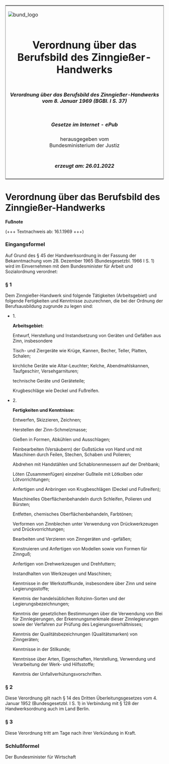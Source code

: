 <span id="DECKBLATT.html"></span>

<table border="0" frame="border" width="100%">

<tr valign="top">

<td align="left">

![bund\_logo](BfJ_2021_Web_de_de.gif)

</td>

<td align="right">

 

</td>

</tr>

<tr align="center" valign="middle">

<td colspan="2">

# Verordnung über das Berufsbild des Zinngießer-Handwerks

</td>

</tr>

<tr align="center" valign="middle">

<td colspan="2">

##### Verordnung über das Berufsbild des Zinngießer-Handwerks vom 8. Januar 1969 (BGBl. I S. 37)

</td>

</tr>

<tr align="center" valign="middle">

<td colspan="2">

  
  

##### Gesetze im Internet - ePub  
  
herausgegeben vom  
Bundesministerium der Justiz

</td>

</tr>

<tr align="center" valign="bottom">

<td colspan="2">

  
  

##### erzeugt am: 26.01.2022

</td>

</tr>

</table>

<span id="BJNR000370969.html"></span>

# Verordnung über das Berufsbild des Zinngießer-Handwerks

<div>

  
**Fußnote**

<div class="jnhtml">

<div>

<div class="jurAbsatz">

(+++ Textnachweis ab: 16.1.1969 +++)

</div>

</div>

</div>

</div>

<span id="BJNR000370969BJNE000100326.html"></span>

### Eingangsformel  

<div>

<div class="jnhtml">

<div>

<div class="jurAbsatz">

Auf Grund des § 45 der Handwerksordnung in der Fassung der
Bekanntmachung vom 28. Dezember 1965 (Bundesgesetzbl. 1966 I S. 1) wird
im Einvernehmen mit dem Bundesminister für Arbeit und Sozialordnung
verordnet:

</div>

</div>

</div>

</div>

<span id="BJNR000370969BJNE000200326.html"></span>

### § 1  

<div>

<div class="jnhtml">

<div>

<div class="jurAbsatz">

Dem Zinngießer-Handwerk sind folgende Tätigkeiten (Arbeitsgebiet) und
folgende Fertigkeiten und Kenntnisse zuzurechnen, die bei der Ordnung
der Berufsausbildung zugrunde zu legen sind:

  - 1\.
    
    <div style="">
    
    <span style=";font-weight:bold">Arbeitsgebiet:</span>
    
    </div>
    
    <div style="">
    
    Entwurf, Herstellung und Instandsetzung von Geräten und Gefäßen aus
    Zinn, insbesondere
    
    </div>
    
    <div style="">
    
    Tisch- und Ziergeräte wie Krüge, Kannen, Becher, Teller, Platten,
    Schalen;
    
    </div>
    
    <div style="">
    
    kirchliche Geräte wie Altar-Leuchter; Kelche, Abendmahlskannen,
    Taufgeschirr, Versehgarnituren;
    
    </div>
    
    <div style="">
    
    technische Geräte und Geräteteile;
    
    </div>
    
    <div style="">
    
    Krugbeschläge wie Deckel und Fußreifen.
    
    </div>

  - 2\.
    
    <div style="">
    
    <span style=";font-weight:bold">Fertigkeiten und Kenntnisse:</span>
    
    </div>
    
    <div style="">
    
    Entwerfen, Skizzieren, Zeichnen;
    
    </div>
    
    <div style="">
    
    Herstellen der Zinn-Schmelzmasse;
    
    </div>
    
    <div style="">
    
    Gießen in Formen, Abkühlen und Ausschlagen;
    
    </div>
    
    <div style="">
    
    Feinbearbeiten (Versäubern) der Gußstücke von Hand und mit Maschinen
    durch Feilen, Stechen, Schaben und Polieren;
    
    </div>
    
    <div style="">
    
    Abdrehen mit Handstählen und Schablonenmessern auf der Drehbank;
    
    </div>
    
    <div style="">
    
    Löten (Zusammenfügen) einzelner Gußteile mit Lötkolben oder
    Lötvorrichtungen;
    
    </div>
    
    <div style="">
    
    Anfertigen und Anbringen von Krugbeschlägen (Deckel und Fußreifen);
    
    </div>
    
    <div style="">
    
    Maschinelles Oberflächenbehandeln durch Schleifen, Polieren und
    Bürsten;
    
    </div>
    
    <div style="">
    
    Entfetten, chemisches Oberflächenbehandeln, Farbtönen;
    
    </div>
    
    <div style="">
    
    Verformen von Zinnblechen unter Verwendung von Drückwerkzeugen und
    Drückvorrichtungen;
    
    </div>
    
    <div style="">
    
    Bearbeiten und Verzieren von Zinngeräten und -gefäßen;
    
    </div>
    
    <div style="">
    
    Konstruieren und Anfertigen von Modellen sowie von Formen für
    Zinnguß;
    
    </div>
    
    <div style="">
    
    Anfertigen von Drehwerkzeugen und Drehfuttern;
    
    </div>
    
    <div style="">
    
    Instandhalten von Werkzeugen und Maschinen;
    
    </div>
    
    <div style="">
    
    Kenntnisse in der Werkstoffkunde, insbesondere über Zinn und seine
    Legierungsstoffe;
    
    </div>
    
    <div style="">
    
    Kenntnis der handelsüblichen Rohzinn-Sorten und der
    Legierungsbezeichnungen;
    
    </div>
    
    <div style="">
    
    Kenntnis der gesetzlichen Bestimmungen über die Verwendung von Blei
    für Zinnlegierungen, der Erkennungsmerkmale dieser Zinnlegierungen
    sowie der Verfahren zur Prüfung des Legierungsverhältnisses;
    
    </div>
    
    <div style="">
    
    Kenntnis der Qualitätsbezeichnungen (Qualitätsmarken) von
    Zinngeräten;
    
    </div>
    
    <div style="">
    
    Kenntnisse in der Stilkunde;
    
    </div>
    
    <div style="">
    
    Kenntnisse über Arten, Eigenschaften, Herstellung, Verwendung und
    Verarbeitung der Werk- und Hilfsstoffe;
    
    </div>
    
    <div style="">
    
    Kenntnis der Unfallverhütungsvorschriften.
    
    </div>

</div>

</div>

</div>

</div>

<span id="BJNR000370969BJNE000300326.html"></span>

### § 2  

<div>

<div class="jnhtml">

<div>

<div class="jurAbsatz">

Diese Verordnung gilt nach § 14 des Dritten Überleitungsgesetzes vom 4.
Januar 1952 (Bundesgesetzbl. I S. 1) in Verbindung mit § 128 der
Handwerksordnung auch im Land Berlin.

</div>

</div>

</div>

</div>

<span id="BJNR000370969BJNE000400326.html"></span>

### § 3  

<div>

<div class="jnhtml">

<div>

<div class="jurAbsatz">

Diese Verordnung tritt am Tage nach ihrer Verkündung in Kraft.

</div>

</div>

</div>

</div>

<span id="BJNR000370969BJNE000500326.html"></span>

### Schlußformel  

<div>

<div class="jnhtml">

<div>

<div class="jurAbsatz">

<span class="SP">Der Bundesminister für Wirtschaft</span>

</div>

</div>

</div>

</div>

